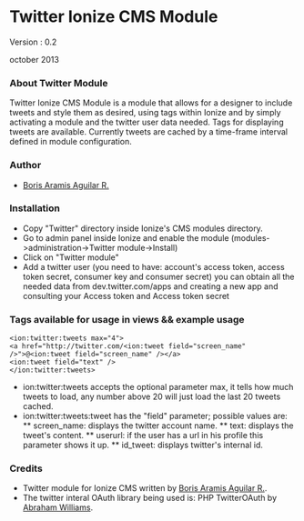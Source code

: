 Twitter Ionize CMS Module
=======================

Version : 0.2

october 2013

### About Twitter Module

Twitter Ionize CMS Module is a module that allows for a designer to include tweets
and style them as desired, using tags within Ionize and by simply activating 
a module and the twitter user data needed. Tags for displaying tweets are available.
Currently tweets are cached by a time-frame interval defined in module configuration.

### Author

* [Boris Aramis Aguilar R.](http://borisaguilar.com)

### Installation

* Copy "Twitter" directory inside Ionize's CMS modules directory.
* Go to admin panel inside Ionize and enable the module (modules->administration->Twitter module->Install)
* Click on "Twitter module"
* Add a twitter user (you need to have: account's access token, access token secret, consumer key and consumer secret) you can obtain all the needed data from dev.twitter.com/apps and creating a new app and consulting your Access token and Access token secret
  

### Tags available for usage in views && example usage
```
<ion:twitter:tweets max="4">
<a href="http://twitter.com/<ion:tweet field="screen_name" />">@<ion:tweet field="screen_name" /></a>
<ion:tweet field="text" />
</ion:twitter:tweets>
```
* ion:twitter:tweets accepts the optional parameter max, it tells how much tweets to load, any number above 20 will just load the last 20 tweets cached.
* ion:twitter:tweets:tweet has the "field" parameter; possible values are:
** screen_name: displays the twitter account name.
** text: displays the tweet's content.
** userurl: if the user has a url in his profile this parameter shows it up.
** id_tweet: displays twitter's internal id.

### Credits
* Twitter module for Ionize CMS written by [Boris Aramis Aguilar R.](http://borisaguilar.com).
* The twitter interal OAuth library being used is: PHP TwitterOAuth by [Abraham Williams](https://twitter.com/abraham).